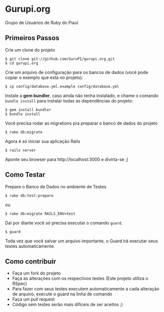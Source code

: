 # Gurupi.org

Grupo de Usuários de Ruby do Piauí

## Primeiros Passos

Crie um clone do projeto

    $ git clone git://github.com/GuruPI/gurupi.org.git
    $ cd gurupi.org

Crie um arquivo de configuração para os bancos de dados (você pode copiar o exemplo que está no projeto):

    $ cp config/database.yml.example config/database.yml

Instale a **gem bundler**, caso ainda não tenha instalado, e chame o comando `bundle install` para instalar todas as dependências do projeto:

    $ gem install bundler
    $ bundle install

Você precisa rodar as migrations pra preparar o banco de dados do projeto

    $ rake db:migrate

Agora é só iniciar sua aplicação Rails

    $ rails server

Aponte seu browser para http://localhost:3000 e divirta-se ;)

## Como Testar

Prepare o Banco de Dados no ambiente de Testes

    $ rake db:test:prepare

ou

    $ rake db:migrate RAILS_ENV=test

Daí por diante você só precisa executar o comando `guard`.

    $ guard

Toda vez que você salvar um arquivo importante, o Guard irá executar seus testes automaticamente.

## Como contribuir

* Faça um fork do projeto
* Faça as alterações com os respectivos testes (Este projeto utiliza o RSpec)
* Para fazer com seus testes executem automaticamente a cada alteração de arquivo, execute o guard na linha de comando
* Faça um pull request
* Código sem testes serão mais difíceis de ser aceitos ;)
